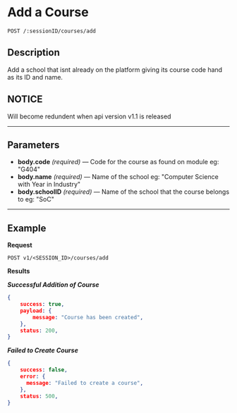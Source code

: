 # Add a Course

    POST /:sessionID/courses/add

## Description
Add a school that isnt already on the platform giving its course code hand as its ID and name.

## NOTICE
Will become redundent when api version v1.1 is released

***

## Parameters
- **body.code** _(required)_ — Code for the course as found on module eg: "G404"
- **body.name** _(required)_ — Name of the school eg: "Computer Science with Year in Industry"
- **body.schoolID** _(required)_ — Name of the school that the course belongs to eg: "SoC"

***

## Example
**Request**

    POST v1/<SESSION_ID>/courses/add

**Results**

***Successful Addition of Course***
``` json
{
    success: true,
    payload: {
        message: "Course has been created",
    },
    status: 200,
}
```

***Failed to Create Course***
``` json
{
    success: false,
    error: {
      message: "Failed to create a course",
    },
    status: 500,
}
```